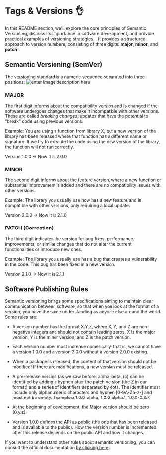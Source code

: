 ﻿# Tags & Versions 👌
In this README section, we'll explore the core principles of Semantic Versioning, discuss its importance in software development, and provide practical examples of versioning strategies.
. It provides a structured approach to version numbers, consisting of three digits: **major**, **minor**, and **patch**.
##   Semantic Versioning (SemVer)

The versioning standard is a numeric sequence separated into three positions:
![enter image description here](https://www.alura.com.br/artigos/assets/versionamento-semantico-breve-introducao/imagem4.jpg)

### MAJOR 
The first digit informs about the compatibility version and is changed if the software undergoes changes that make it incompatible with other versions. These are called _breaking changes_, updates that have the potential to "break" code using previous versions.

Example: You are using a function from library X, but a new version of the library has been released where that function has a different name or signature. If we try to execute the code using the new version of the library, the function will not run correctly.

Version 1.0.0 → Now it is 2.0.0

### MINOR


The second digit informs about the feature version, where a new function or substantial improvement is added and there are no compatibility issues with other versions.

Example: The library you usually use now has a new feature and is compatible with other versions, only requiring a local update.

Version 2.0.0 → Now it is 2.1.0

### PATCH (Correction)

The third digit indicates the version for bug fixes, performance improvements, or similar changes that do not alter the current functionalities or introduce new ones.

Example: The library you usually use has a bug that creates a vulnerability in the code. This bug has been fixed in a new version.

Version 2.1.0 → Now it is 2.1.1

## Software Publishing Rules

Semantic versioning brings some specifications aiming to maintain clear communication between software, so that when you look at the format of a version, you have the same understanding as anyone else around the world. Some rules are:

-   A version number has the format X.Y.Z, where X, Y, and Z are non-negative integers and should not contain leading zeros. X is the major version, Y is the minor version, and Z is the patch version.
    
-   Each version number must increase numerically; that is, we cannot have a version 1.0.0 and a version 3.0.0 without a version 2.0.0 existing.
    
-   When a package is released, the content of that version should not be modified! If there are modifications, a new version must be released.
    
-   A pre-release version (as we saw before: alpha, beta, rc) can be identified by adding a hyphen after the patch version (the Z in our format) and a series of identifiers separated by dots. The identifier must include only alphanumeric characters and hyphen [0-9A-Za-z-] and must not be empty. Examples: 1.0.0-alpha, 1.0.0-alpha.1, 1.0.0-0.3.7.
    
-   At the beginning of development, the Major version should be zero (0.y.z).
    
-   Version 1.0.0 defines the API as public (the one that has been released and is available to the public). How the version number is incremented after this release depends on the public API and how it changes.
    

If you want to understand other rules about semantic versioning, you can consult the official documentation [by clicking here](https://semver.org/lang/pt-BR/).

